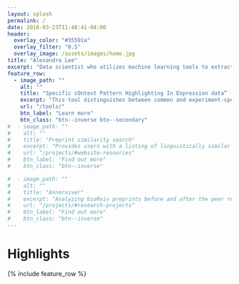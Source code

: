 ```yaml
---
layout: splash
permalink: /
date: 2016-03-23T11:48:41-04:00
header:
  overlay_color: "#35591a"
  overlay_filter: "0.5"
  overlay_image: /assets/images/home.jpg
title: "Alexandra Lee"
excerpt: "Data scientist who utilizes machine learning tools to extract patterns from large-scale datasets."
feature_row:
  - image_path: ""
    alt: ""
    title: "Specific cOntext Pattern Highlighting In Expression data” (SOPHIE)"
    excerpt: "This tool distinguishes between common and experiment-specific transcriptional signals using a generative neural network. This tool was applied in the [recent preprint](https://www.biorxiv.org/content/10.1101/2021.05.24.445440v3) and is now available on in its own github repository."
    url: "/tools/"
    btn_label: "Learn more"
    btn_class: "btn--inverse btn--secondary"
#  - image_path: ""
#    alt: ""
#    title: "Preprint similarity search"
#    excerpt: "Provides users with a listing of linguistically similar journals and papers to a preprint of interest."
#    url: "/projects/#website-resources"
#    btn_label: "Find out more"
#    btn_class: "btn--inverse"

#  - image_path: ""
#    alt: ""
#    title: "Annorxiver"
#    excerpt: "Analyzing bioRxiv preprints before and after the peer review process."
#    url: "/projects/#research-projects"
#    btn_label: "Find out more"
#    btn_class: "btn--inverse"
---
```


# Highlights

{% include feature_row %}
